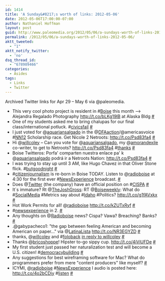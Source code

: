 ```yaml
---
id: 1414
title: 'A Sunday&#8217;s worth of links: 2012-05-06'
date: 2012-05-06T17:00:00-07:00
author: Nathaniel Hoffman
layout: post
guid: http://www.paleomedia.org/2012/05/06/a-sundays-worth-of-links-2012-05-06/
permalink: /2012/05/06/a-sundays-worth-of-links-2012-05-06/
aktt_tweeted:
  - "1"
aktt_notify_twitter:
  - 'no'
dsq_thread_id:
  - "678989466"
categories:
  - Asides
tags:
  - Links
  - Twitter
---
```

Archived Twitter links for Apr 29 &#8211; May 6 via @paleomedia.<!--more-->

<ul class="aktt_tweet_digest">
  <li>
    This very cool photo project is resident in #<a href="http://search.twitter.com/search?q=%23Boise" class="aktt_hashtag">Boise</a> this month &#8211;> Alejandra Regalado Photography <a href="http://t.co/bLKg19lB" rel="nofollow">http://t.co/bLKg19lB</a> at Alaska Bldg <a href="http://twitter.com/paleomedia/statuses/196974619654242304" class="aktt_tweet_time">#</a>
  </li>
  <li>
    One of my students asked me to bring chalupas for our final class/international potluck. #<a href="http://search.twitter.com/search?q=%23civicsfail" class="aktt_hashtag">civicsfail</a> <a href="http://twitter.com/paleomedia/statuses/197105211863597056" class="aktt_tweet_time">#</a>
  </li>
  <li>
    I just voted for @<a href="http://twitter.com/aquariansalgado" class="aktt_username">aquariansalgado</a> in the @<a href="http://twitter.com/DFAaction" class="aktt_username">DFAaction</a>/@americasvoice #<a href="http://search.twitter.com/search?q=%23NN12" class="aktt_hashtag">NN12</a> Scholarship race. Get Nicole 2 Netroots: <a href="http://t.co/Psd83fa4" rel="nofollow">http://t.co/Psd83fa4</a> <a href="http://twitter.com/paleomedia/statuses/197328910822805504" class="aktt_tweet_time">#</a>
  </li>
  <li>
    Hi @<a href="http://twitter.com/willcoley" class="aktt_username">willcoley</a> &#8211; Can you vote for @<a href="http://twitter.com/aquariansalgado" class="aktt_username">aquariansalgado</a>, my @<a href="http://twitter.com/amorandexile" class="aktt_username">amorandexile</a> co-writer, to get to Netroots? <a href="http://t.co/Psd83fa4" rel="nofollow">http://t.co/Psd83fa4</a> #<a href="http://search.twitter.com/search?q=%23thanks" class="aktt_hashtag">thanks</a> <a href="http://twitter.com/paleomedia/statuses/197407775104581632" class="aktt_tweet_time">#</a>
  </li>
  <li>
    Boise Twitteros: Porfa' comparten nuestra enlace pa' k @<a href="http://twitter.com/aquariansalgado" class="aktt_username">aquariansalgado</a> podrá ir a Netroots Nation: <a href="http://t.co/Psd83fa4" rel="nofollow">http://t.co/Psd83fa4</a> <a href="http://twitter.com/paleomedia/statuses/197409367300128769" class="aktt_tweet_time">#</a>
  </li>
  <li>
    I was trying to stay up until 3 AM, like Hugo Chavez in that Oliver Stone flick. #<a href="http://search.twitter.com/search?q=%23butgoodnight" class="aktt_hashtag">butgoodnight</a> <a href="http://twitter.com/paleomedia/statuses/197557019773898752" class="aktt_tweet_time">#</a>
  </li>
  <li>
    #<a href="http://search.twitter.com/search?q=%23citizenjournalism" class="aktt_hashtag">citizenjournalism</a> is re-born in Boise TODAY. Listen to @<a href="http://twitter.com/radioboise" class="aktt_username">radioboise</a> at 4:30 for the first ever #<a href="http://search.twitter.com/search?q=%23NewsExperience" class="aktt_hashtag">NewsExperience</a> broadcast. <a href="http://twitter.com/paleomedia/statuses/197768135561056256" class="aktt_tweet_time">#</a>
  </li>
  <li>
    Does @<a href="http://twitter.com/Twitter" class="aktt_username">Twitter</a> (the company) have an official position on #<a href="http://search.twitter.com/search?q=%23CISPA" class="aktt_hashtag">CISPA</a> <a href="http://twitter.com/paleomedia/statuses/197774505047896064" class="aktt_tweet_time">#</a>
  </li>
  <li>
    It`s immature? Rt @<a href="http://twitter.com/TheJoshGross" class="aktt_username">TheJoshGross</a>: RT @<a href="http://twitter.com/Boiseweekly" class="aktt_username">Boiseweekly</a>: What do #<a href="http://search.twitter.com/search?q=%23SocialMedia" class="aktt_hashtag">SocialMedia</a> #Metrics say about #<a href="http://search.twitter.com/search?q=%23Idaho" class="aktt_hashtag">Idaho</a> #Politics? <a href="http://t.co/g1fAVxkx" rel="nofollow">http://t.co/g1fAVxkx</a> <a href="http://twitter.com/paleomedia/statuses/197806995888275457" class="aktt_tweet_time">#</a>
  </li>
  <li>
    Hot Work Permits for all! @<a href="http://twitter.com/radioboise" class="aktt_username">radioboise</a> <a href="http://t.co/kZUTxRyf" rel="nofollow">http://t.co/kZUTxRyf</a> <a href="http://twitter.com/paleomedia/statuses/197813780892237824" class="aktt_tweet_time">#</a>
  </li>
  <li>
    #<a href="http://search.twitter.com/search?q=%23newsexperience" class="aktt_hashtag">newsexperience</a> in 2. <a href="http://twitter.com/paleomedia/statuses/197815710746034177" class="aktt_tweet_time">#</a>
  </li>
  <li>
    Any thoughts on @<a href="http://twitter.com/Radioboise" class="aktt_username">Radioboise</a> news? Cispa? Vawa? Breaching? Banks? <a href="http://twitter.com/paleomedia/statuses/197826250767732737" class="aktt_tweet_time">#</a>
  </li>
  <li>
    .@gabypacheco1: "the gap between feeling American and becoming American on paper&#8230;" via @<a href="http://twitter.com/LatinaLista" class="aktt_username">LatinaLista</a> <a href="http://t.co/NR3EGYZD" rel="nofollow">http://t.co/NR3EGYZD</a> <a href="http://twitter.com/paleomedia/statuses/197917943949049857" class="aktt_tweet_time">#</a>
  </li>
  <li>
    thanks, @<a href="http://twitter.com/willcoley" class="aktt_username">willcoley</a> and #<a href="http://search.twitter.com/search?q=%23foloback" class="aktt_hashtag">foloback</a> <a href="http://twitter.com/willcoley/statuses/198428451831689216" class="aktt_tweet_reply">in reply to willcoley</a> <a href="http://twitter.com/paleomedia/statuses/198441124157857793" class="aktt_tweet_time">#</a>
  </li>
  <li>
    Thanks @<a href="http://twitter.com/bricoshoppe" class="aktt_username">bricoshoppe</a>! Hipster to-go sippy cup. <a href="http://t.co/4iViUFDe" rel="nofollow">http://t.co/4iViUFDe</a> <a href="http://twitter.com/paleomedia/statuses/198441572449259520" class="aktt_tweet_time">#</a>
  </li>
  <li>
    My first student just passed her naturalization test and will become a U.S. citizen! #<a href="http://search.twitter.com/search?q=%23democracybuilding" class="aktt_hashtag">democracybuilding</a> <a href="http://twitter.com/paleomedia/statuses/198486032625307649" class="aktt_tweet_time">#</a>
  </li>
  <li>
    Any suggestions for best wireframing software for Mac? What do programmers prefer from mere "content producers" like myself? <a href="http://twitter.com/paleomedia/statuses/198499423989407744" class="aktt_tweet_time">#</a>
  </li>
  <li>
    ICYMI, @<a href="http://twitter.com/radioboise" class="aktt_username">radioboise</a> #<a href="http://search.twitter.com/search?q=%23NewsExperience" class="aktt_hashtag">NewsExperience</a> I audio is posted here: <a href="http://t.co/4o2bCDjy" rel="nofollow">http://t.co/4o2bCDjy</a> #<a href="http://search.twitter.com/search?q=%23listen" class="aktt_hashtag">listen</a> <a href="http://twitter.com/paleomedia/statuses/199158693449826305" class="aktt_tweet_time">#</a>
  </li>
</ul>